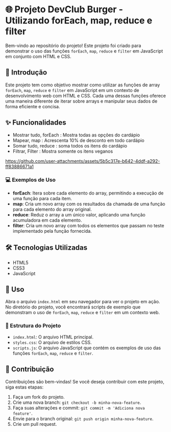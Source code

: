 # 🌐 Projeto DevClub Burger - Utilizando forEach, map, reduce e filter

Bem-vindo ao repositório do projeto! Este projeto foi criado para demonstrar o uso das funções `forEach`, `map`, `reduce` e `filter` em JavaScript em conjunto com HTML e CSS.


## 📖 Introdução

Este projeto tem como objetivo mostrar como utilizar as funções de array `forEach`, `map`, `reduce` e `filter` em JavaScript em um contexto de desenvolvimento web com HTML e CSS. Cada uma dessas funções oferece uma maneira diferente de iterar sobre arrays e manipular seus dados de forma eficiente e concisa.
## ✨ Funcionalidades
- Mostrar tudo, forEach : Mostra todas as opções do cardápio
- Mapear, map : Acrescenta 10% de desconto em todo cardápio
- Somar tudo, reduce : soma todos os itens do cardápio
- Filtrar, Filter : Mostra somente os itens veganos 


https://github.com/user-attachments/assets/5b5c317e-b642-4ddf-a292-ff83886671a1


### 💻 Exemplos de Uso

- **forEach**: Itera sobre cada elemento do array, permitindo a execução de uma função para cada item.
- **map**: Cria um novo array com os resultados da chamada de uma função para cada elemento do array original.
- **reduce**: Reduz o array a um único valor, aplicando uma função acumuladora em cada elemento.
- **filter**: Cria um novo array com todos os elementos que passam no teste implementado pela função fornecida.

  

## 🛠️ Tecnologias Utilizadas

- HTML5
- CSS3
- JavaScript 

    

## 🚀 Uso

Abra o arquivo `index.html` em seu navegador para ver o projeto em ação. No diretório do projeto, você encontrará scripts de exemplo que demonstram o uso de `forEach`, `map`, `reduce` e `filter` em um contexto web.

### 📂 Estrutura do Projeto

- `index.html`: O arquivo HTML principal.
- `styles.css`: O arquivo de estilos CSS.
- `scripts.js`: O arquivo JavaScript que contém os exemplos de uso das funções `forEach`, `map`, `reduce` e `filter`.


    

## 🤝 Contribuição

Contribuições são bem-vindas! Se você deseja contribuir com este projeto, siga estas etapas:

1. Faça um fork do projeto.
2. Crie uma nova branch: `git checkout -b minha-nova-feature`.
3. Faça suas alterações e commit: `git commit -m 'Adiciona nova feature'`.
4. Envie para o branch original: `git push origin minha-nova-feature`.
5. Crie um pull request.


